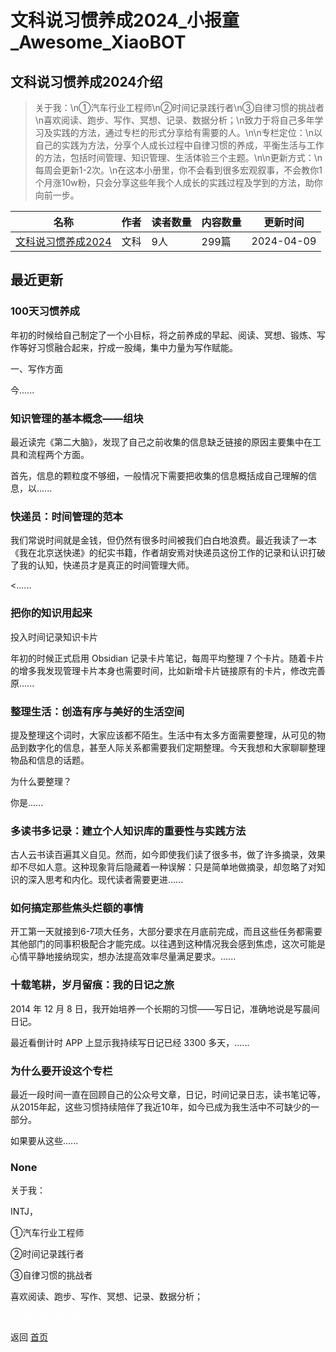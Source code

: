 # 文科说习惯养成2024_小报童_Awesome_XiaoBOT

## 文科说习惯养成2024介绍
> 关于我：\n①汽车行业工程师\n②时间记录践行者\n③自律习惯的挑战者\n喜欢阅读、跑步、写作、冥想、记录、数据分析；\n致力于将自己多年学习及实践的方法，通过专栏的形式分享给有需要的人。\n\n专栏定位：\n以自己的实践为方法，分享个人成长过程中自律习惯的养成，平衡生活与工作的方法，包括时间管理、知识管理、生活体验三个主题。\n\n更新方式：\n每周会更新1-2次。\n在这本小册里，你不会看到很多宏观叙事，不会教你1个月涨10w粉，只会分享这些年我个人成长的实践过程及学到的方法，助你向前一步。  
  


|名称|作者|读者数量|内容数量|更新时间|
|---|---|---|---|---|
|[文科说习惯养成2024](https://xiaobot.net/p/20240206001?refer=0b133df9-27dc-423b-8101-639049001c13)|文科|9人|299篇|2024-04-09|

## 最近更新
### 100天习惯养成

年初的时候给自己制定了一个小目标，将之前养成的早起、阅读、冥想、锻炼、写作等好习惯融合起来，拧成一股绳，集中力量为写作赋能。

一、写作方面

今......

### 知识管理的基本概念——组块

最近读完《第二大脑》，发现了自己之前收集的信息缺乏链接的原因主要集中在工具和流程两个方面。

首先，信息的颗粒度不够细，一般情况下需要把收集的信息概括成自己理解的信息，以......

### 快递员：时间管理的范本

我们常说时间就是金钱，但仍然有很多时间被我们白白地浪费。最近我读了一本《我在北京送快递》的纪实书籍，作者胡安焉对快递员这份工作的记录和认识打破了我的认知，快递员才是真正的时间管理大师。

<......

### 把你的知识用起来

投入时间记录知识卡片

年初的时候正式启用 Obsidian 记录卡片笔记，每周平均整理 7
个卡片。随着卡片的增多我发现管理卡片本身也需要时间，比如新增卡片链接原有的卡片，修改完善原......

### 整理生活：创造有序与美好的生活空间

提及整理这个词时，大家应该都不陌生。生活中有太多方面需要整理，从可见的物品到数字化的信息，甚至人际关系都需要我们定期整理。今天我想和大家聊聊整理物品和信息的话题。

为什么要整理？

你是......

### 多读书多记录：建立个人知识库的重要性与实践方法

古人云书读百遍其义自见。然而，如今即使我们读了很多书，做了许多摘录，效果却不尽如人意。这种现象背后隐藏着一种误解：只是简单地做摘录，却忽略了对知识的深入思考和内化。现代读者需要更进......

### 如何搞定那些焦头烂额的事情

开工第一天就接到6-7项大任务，大部分要求在月底前完成，而且这些任务都需要其他部门的同事积极配合才能完成。以往遇到这种情况我会感到焦虑，这次可能是心情平静地接纳现实，想办法提高效率尽量满足要求。......

### 十载笔耕，岁月留痕：我的日记之旅

2014 年 12 月 8 日，我开始培养一个长期的习惯——写日记，准确地说是写晨间日记。

最近看倒计时 APP 上显示我持续写日记已经 3300 多天，......

### 为什么要开设这个专栏

最近一段时间一直在回顾自己的公众号文章，日记，时间记录日志，读书笔记等，从2015年起，这些习惯持续陪伴了我近10年，如今已成为我生活中不可缺少的一部分。

如果要从这些......

### None

关于我：

INTJ，

①汽车行业工程师

②时间记录践行者

③自律习惯的挑战者

喜欢阅读、跑步、写作、冥想、记录、数据分析；


<a href="https://github.com/Reno9527/awesome-xiaobot" style="color: white; text-decoration: none;">awesome-xiaobot</a>

返回 [首页](../README.md)
